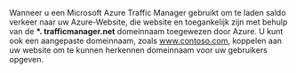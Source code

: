 Wanneer u een Microsoft Azure Traffic Manager gebruikt om te laden saldo verkeer naar uw Azure-Website, die website en toegankelijk zijn met behulp van de  **\*. trafficmanager.net** domeinnaam toegewezen door Azure. U kunt ook een aangepaste domeinnaam, zoals www.contoso.com, koppelen aan uw website om te kunnen herkennen domeinnaam voor uw gebruikers opgeven.

